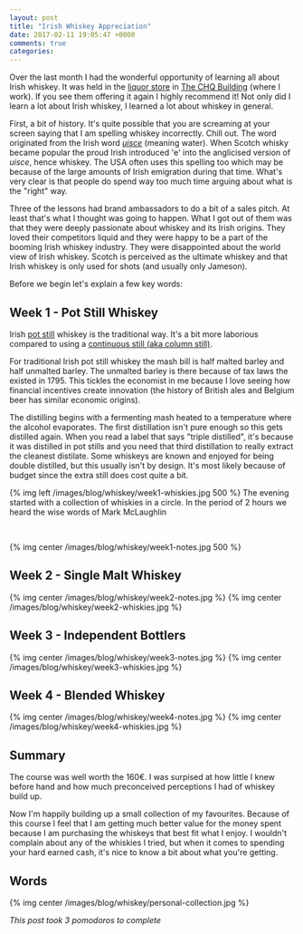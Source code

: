 ```yaml
---
layout: post
title: "Irish Whiskey Appreciation"
date: 2017-02-11 19:05:47 +0000
comments: true
categories:
---
```


Over the last month I had the wonderful opportunity of learning all about Irish whiskey. It was held in the
[liquor store][mitchell-and-son] in [The CHQ Building][the-chq] (where I work). If you see them offering it
again I highly recommend it! Not only did I learn a lot about Irish whiskey, I learned a lot about whiskey
in general.

[the-chq]: http://chq.ie/
[mitchell-and-son]: http://mitchellandson.com/

First, a bit of history. It's quite possible that you are screaming at your screen saying that I am spelling
whiskey incorrectly. Chill out. The word originated from the Irish word *[uisce][uisce]* (meaning water). When Scotch
whisky became popular the proud Irish introduced 'e' into the anglicised version of *uisce*, hence whiskey. The USA
often uses this spelling too which may be because of the large amounts of Irish emigration during that time. What's
very clear is that people do spend way too much time arguing about what is the "right" way.

[uisce]: https://en.wikipedia.org/wiki/Uisce_beatha

Three of the lessons had brand ambassadors to do a bit of a sales pitch. At least that's what I thought was going
to happen. What I got out of them was that they were deeply passionate about whiskey and its Irish origins. They
loved their competitors liquid and they were happy to be a part of the booming Irish whiskey industry. They were
disappointed about the world view of Irish whiskey. Scotch is perceived as the ultimate whiskey and that Irish whiskey
is only used for shots (and usually only Jameson).

Before we begin let's explain a few key words:

## Week 1 - Pot Still Whiskey

Irish [pot still][pot-still-wiki] whiskey is the traditional way. It's a bit more laborious compared to using a
[continuous still (aka column still)][column-still-wiki].

For traditional Irish pot still whiskey the mash bill is half malted barley and half unmalted barley. The unmalted
barley is there because of tax laws the existed in 1795. This tickles the economist in me because I love seeing how
financial incentives create innovation (the history of British ales and Belgium beer has similar economic origins).

The distilling begins with a fermenting mash heated to a temperature where the alcohol evaporates. The first
distillation isn't pure enough so this gets distilled again. When you read a label that says "triple distilled", it's
because it was distilled in pot stills and you need that third distillation to really extract the cleanest
distilate. Some whiskeys are known and enjoyed for being double distilled, but this usually isn't by design. It's
most likely because of budget since the extra still does cost quite a bit.

[pot-still-wiki]: https://en.wikipedia.org/wiki/Pot_still
[column-still-wiki]: https://en.wikipedia.org/wiki/Column_still

{% img left /images/blog/whiskey/week1-whiskies.jpg 500 %}
The evening started with a collection of whiskies in a circle. In the period of 2 hours we heard the wise words
of Mark McLaughlin

<br style="clear: both;" />

{% img center /images/blog/whiskey/week1-notes.jpg 500 %}

## Week 2 - Single Malt Whiskey

{% img center /images/blog/whiskey/week2-notes.jpg %}
{% img center /images/blog/whiskey/week2-whiskies.jpg %}

## Week 3 - Independent Bottlers

{% img center /images/blog/whiskey/week3-notes.jpg %}
{% img center /images/blog/whiskey/week3-whiskies.jpg %}

## Week 4 - Blended Whiskey

{% img center /images/blog/whiskey/week4-notes.jpg %}
{% img center /images/blog/whiskey/week4-whiskies.jpg %}

## Summary

The course was well worth the 160€. I was surpised at how little I knew before hand and how much preconceived
perceptions I had of whiskey build up.

Now I'm happily building up a small collection of my favourites. Because of this course I feel that I am getting
much better value for the money spent because I am purchasing the whiskeys that best fit what I enjoy. I wouldn't
complain about any of the whiskies I tried, but when it comes to spending your hard earned cash, it's nice to know
a bit about what you're getting.

## Words



{% img center /images/blog/whiskey/personal-collection.jpg %}


*This post took 3 pomodoros to complete*
